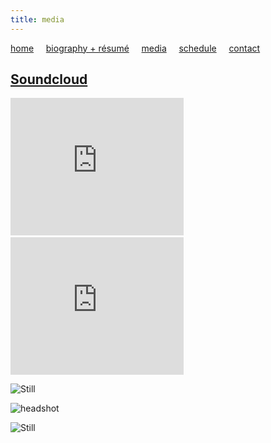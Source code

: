 ```yaml
---
title: media
---
```


[home](https://raharules.github.io/)&nbsp;&nbsp;&nbsp;&nbsp; [biography + résumé](https://raharules.github.io/raharules.github.io/about.html)&nbsp;&nbsp;&nbsp;&nbsp; [media](https://raharules.github.io/raharules.github.io/media.html)&nbsp;&nbsp;&nbsp;&nbsp; [schedule](https://raharules.github.io/raharules.github.io/schedule.html)&nbsp;&nbsp;&nbsp;&nbsp; [contact](https://raharules.github.io/raharules.github.io/contact.html)

## [Soundcloud](https://soundcloud.com/rahamirzadegan)


<iframe width="277" height="220" src="https://www.youtube.com/embed/PDFi6aGppfI" frameborder="0" allowfullscreen></iframe>&nbsp;&nbsp;&nbsp; <iframe width="277" height="220" src="https://www.youtube.com/embed/Zp3nSAJr_jA" frameborder="0" allowfullscreen></iframe>

![Still](https://raharules.github.io/Purcell_Still.jpg)

![headshot](https://raharules.github.io/Raha_Headshot_Web.jpg)

![Still](https://raharules.github.io/Handel_Still.jpg)

